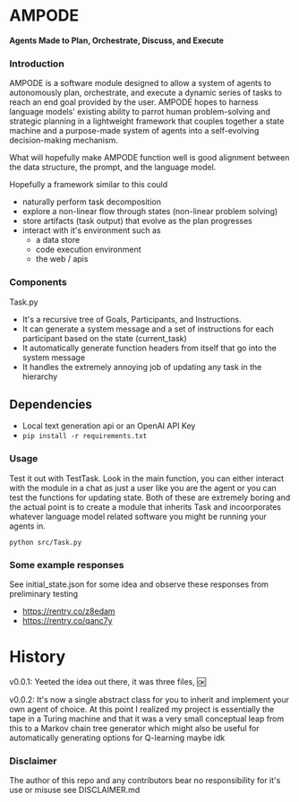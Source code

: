 # AMPODE
**Agents Made to Plan, Orchestrate, Discuss, and Execute**

### Introduction

AMPODE is a software module designed to allow a system of agents to autonomously plan, orchestrate, and execute a dynamic series of tasks to reach an end goal provided by the user.  AMPODE hopes to harness language models' existing ability to parrot human  problem-solving and strategic planning in a lightweight framework that couples together a state machine and a purpose-made system of agents into a self-evolving decision-making mechanism.

What will hopefully make AMPODE function well is good alignment between the data structure, the prompt, and the language model.

Hopefully a framework similar to this could
- naturally perform task decomposition
- explore a non-linear flow through states (non-linear problem solving)
- store artifacts (task output) that evolve as the plan progresses
- interact with it's environment such as
  - a data store
  - code execution environment
  - the web / apis

### Components
Task.py
- It's a recursive tree of Goals, Participants, and Instructions. 
- It can generate a system message and a set of instructions for each participant based on the state (current_task)
- It automatically generate function headers from itself that go into the system message
- It handles the extremely annoying job of updating any task in the hierarchy

## Dependencies

- Local text generation api or an OpenAI API Key
- ```pip install -r requirements.txt```


### Usage
Test it out with TestTask.  Look in the main function, you can either interact with the module in a chat as just a user like you are the agent or you can test the functions for updating state.  Both of these are extremely boring and the actual point is to create a module that inherits Task and incoorporates whatever language model related software you might be running your agents in.

```python src/Task.py```

### Some example responses
See initial_state.json for some idea
and observe these responses from preliminary testing
- https://rentry.co/z8edam
- https://rentry.co/qanc7y


# History


v0.0.1:
  Yeeted the idea out there, it was three files, :ok:


v0.0.2:
  It's now a single abstract class for you to inherit and implement your own agent of choice.  At this point I realized my project is essentially the tape in a Turing machine and that it was a very small conceptual leap from this to a Markov chain tree generator which might also be useful for automatically generating options for Q-learning maybe idk


### Disclaimer 
The author of this repo and any contributors bear no responsibility for it's use or misuse see DISCLAIMER.md
